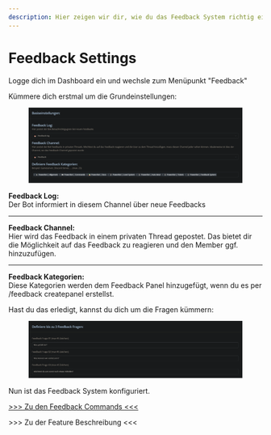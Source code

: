 ```yaml
---
description: Hier zeigen wir dir, wie du das Feedback System richtig einrichtest
---
```


# Feedback Settings

Logge dich im Dashboard ein und wechsle zum Menüpunkt "Feedback"

Kümmere dich erstmal um die Grundeinstellungen:

<figure><img src="../.gitbook/assets/image (2) (1).png" alt=""><figcaption></figcaption></figure>

**Feedback Log:** \
Der Bot informiert in diesem Channel über neue Feedbacks

***

**Feedback Channel:** \
Hier wird das Feedback in einem privaten Thread gepostet. Das bietet dir die Möglichkeit auf das Feedback zu reagieren und den Member ggf. hinzuzufügen.

***

**Feedback Kategorien:**\
Diese Kategorien werden dem Feedback Panel hinzugefügt, wenn du es per /feedback createpanel erstellst.



Hast du das erledigt, kannst du dich um die Fragen kümmern:

<figure><img src="../.gitbook/assets/image (3) (1).png" alt=""><figcaption></figcaption></figure>

Nun ist das Feedback System konfiguriert.&#x20;

[>>> Zu den Feedback Commands <<<](../commands/admin-commands/feedback.md)

\>>> Zu der Feature Beschreibung <<<
